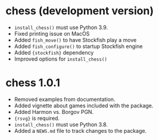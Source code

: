 # chess (development version)

* `install_chess()` must use Python 3.9.
* Fixed printing issue on MacOS
* Added `fish_move()` to have Stockfish play a move
* Added `fish_configure()` to startup Stockfish engine
* Added `{stockfish}` dependency
* Improved options for `install_chess()`

# chess 1.0.1

* Removed examples from documentation.
* Added vignette about games included with the package.
* Added Harmon vs. Borgov PGN.
* `{rsvg}` is required.
* `install_chess()` must use Python 3.8.
* Added a `NEWS.md` file to track changes to the package.
